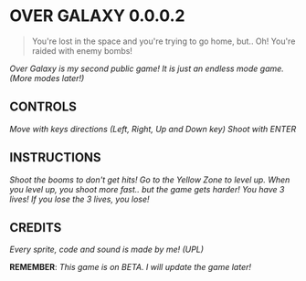 # OVER GALAXY 0.0.0.2

> You're lost in the space and you're trying to go home, but.. Oh! You're raided with enemy bombs!

*Over Galaxy is my second public game! It is just an endless mode game. (More modes later!)*


## CONTROLS

*Move with keys directions (Left, Right, Up and Down key)*
*Shoot with ENTER*


## INSTRUCTIONS

*Shoot the booms to don't get hits!*
*Go to the Yellow Zone to level up.*
*When you level up, you shoot more fast.. but the game gets harder!*
*You have 3 lives!*
*If you lose the 3 lives, you lose!*

## CREDITS

*Every sprite, code and sound is made by me! (UPL)*

**REMEMBER**: *This game is on BETA. I will update the game later!*
